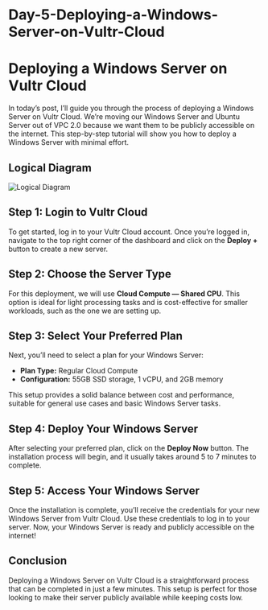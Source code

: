 # Day-5-Deploying-a-Windows-Server-on-Vultr-Cloud
# Deploying a Windows Server on Vultr Cloud

In today’s post, I’ll guide you through the process of deploying a Windows Server on Vultr Cloud. We’re moving our Windows Server and Ubuntu Server out of VPC 2.0 because we want them to be publicly accessible on the internet. This step-by-step tutorial will show you how to deploy a Windows Server with minimal effort.

## Logical Diagram

![Logical Diagram](https://raw.githubusercontent.com/Virus192/Day-5-Deploying-a-Windows-Server-on-Vultr-Cloud/main/images/1_VCKRGZAd1IWFjfHcdCKCDg.png)

## Step 1: Login to Vultr Cloud

To get started, log in to your Vultr Cloud account. Once you’re logged in, navigate to the top right corner of the dashboard and click on the **Deploy +** button to create a new server.

## Step 2: Choose the Server Type

For this deployment, we will use **Cloud Compute — Shared CPU**. This option is ideal for light processing tasks and is cost-effective for smaller workloads, such as the one we are setting up.

## Step 3: Select Your Preferred Plan

Next, you’ll need to select a plan for your Windows Server:

- **Plan Type:** Regular Cloud Compute
- **Configuration:** 55GB SSD storage, 1 vCPU, and 2GB memory

This setup provides a solid balance between cost and performance, suitable for general use cases and basic Windows Server tasks.

## Step 4: Deploy Your Windows Server

After selecting your preferred plan, click on the **Deploy Now** button. The installation process will begin, and it usually takes around 5 to 7 minutes to complete.

## Step 5: Access Your Windows Server

Once the installation is complete, you’ll receive the credentials for your new Windows Server from Vultr Cloud. Use these credentials to log in to your server. Now, your Windows Server is ready and publicly accessible on the internet!

## Conclusion

Deploying a Windows Server on Vultr Cloud is a straightforward process that can be completed in just a few minutes. This setup is perfect for those looking to make their server publicly available while keeping costs low.

